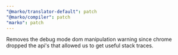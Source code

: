```yaml
---
"@marko/translator-default": patch
"@marko/compiler": patch
"marko": patch
---
```


Removes the debug mode dom manipulation warning since chrome dropped the api's that allowed us to get useful stack traces.
